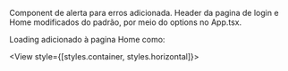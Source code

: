 Component de alerta para erros adicionada.
Header da pagina de login e Home modificados do padrão, por meio do options no App.tsx.

Loading adicionado à pagina Home como:

<View style={[styles.container, styles.horizontal]}>
  <ActivityIndicator size="large" color="#D22D13" />
</View>
